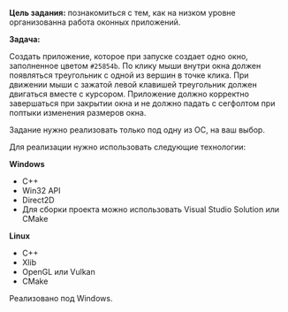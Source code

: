 **Цель задания:** познакомиться с тем, как на низком уровне организованна работа оконных приложений.

**Задача:**

Создать приложение, которое при запуске создает одно окно, заполненное цветом ``#25854b``. По клику мыши внутри окна должен появляться треугольник с одной из вершин в точке клика. При движении мыши с зажатой левой клавишей треугольник должен двигаться вместе с курсором. Приложение должно корректно завершаться при закрытии окна и не должно падать с сегфолтом при поптыки изменения размеров окна.

Задание нужно реализовать только под одну из ОС, на ваш выбор.

Для реализации нужно использовать следующие технологии:

**Windows**
- C++
- Win32 API
- Direct2D
- Для сборки проекта можно использовать Visual Studio Solution или CMake

**Linux**
- C++
- Xlib
- OpenGL или Vulkan
- CMake

Реализовано под Windows.
